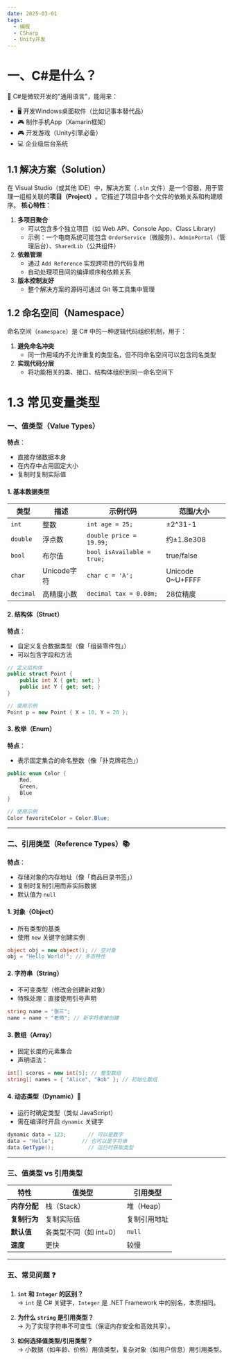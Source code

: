 ```yaml
---
date: 2025-03-01
tags:
  - 编程
  - CSharp
  - Unity开发
---
```

# 一、C#是什么？

📌 C#是微软开发的"通用语言"，能用来：

- 🖥️ 开发Windows桌面软件（比如记事本替代品）
- 🎮 制作手机App（Xamarin框架）
- 🎮 开发游戏（Unity引擎必备）
- 💻 企业级后台系统
## 1.1 解决方案（Solution）
在 Visual Studio（或其他 IDE）中，解决方案（`.sln` 文件）是一个容器，用于管理一组相关联的 ​**项目（Project）​**。它描述了项目中各个文件的依赖关系和构建顺序。
**核心特性**：

1. ​**多项目聚合**​
    - 可以包含多个独立项目（如 Web API、Console App、Class Library）
    - 示例：一个电商系统可能包含 `OrderService`（微服务）、`AdminPortal`（管理后台）、`SharedLib`（公共组件）
2. ​**依赖管理**​
    - 通过 `Add Reference` 实现跨项目的代码复用
    - 自动处理项目间的编译顺序和依赖关系
3. ​**版本控制友好**​
    - 整个解决方案的源码可通过 Git 等工具集中管理
## 1.2 命名空间（Namespace）
命名空间（`namespace`）是 C# 中的一种逻辑代码组织机制，用于：
1. ​**避免命名冲突**​
    - 同一作用域内不允许重复的类型名，但不同命名空间可以包含同名类型
2. ​**实现代码分层**​
    - 将功能相关的类、接口、结构体组织到同一命名空间下

# 1.3 常见变量类型

### 一、值类型（Value Types）
**特点**：  
- 直接存储数据本身
- 在内存中占用固定大小
- 复制时复制实际值
#### 1. 基本数据类型
| 类型        | 描述        | 示例代码                       | 范围/大小            |
| --------- | --------- | -------------------------- | ---------------- |
| `int`     | 整数        | `int age = 25;`            | ±2^31-1          |
| `double`  | 浮点数       | `double price = 19.99;`    | 约±1.8e308        |
| `bool`    | 布尔值       | `bool isAvailable = true;` | true/false       |
| `char`    | Unicode字符 | `char c = 'A';`            | Unicode 0~U+FFFF |
| `decimal` | 高精度小数     | `decimal tax = 0.08m;`     | 28位精度            |

#### 2. 结构体（Struct）
**特点**：  
- 自定义复合数据类型（像「组装零件包」）
- 可以包含字段和方法

```csharp
// 定义结构体
public struct Point {
    public int X { get; set; }
    public int Y { get; set; }
}

// 使用示例
Point p = new Point { X = 10, Y = 20 };
```

#### 3. 枚举（Enum）
**特点**：  
- 表示固定集合的命名整数（像「扑克牌花色」）

```csharp
public enum Color {
    Red,
    Green,
    Blue
}

// 使用示例
Color favoriteColor = Color.Blue;
```

---

### 二、引用类型（Reference Types）📚
**特点**：  
- 存储对象的内存地址（像「商品目录书签」）
- 复制时复制引用而非实际数据
- 默认值为 `null`

#### 1. 对象（Object）
- 所有类型的基类
- 使用 `new` 关键字创建实例

```csharp
object obj = new object(); // 空对象
obj = "Hello World!"; // 多态特性
```
#### 2. 字符串（String）
- 不可变类型（修改会创建新对象）
- 特殊处理：直接使用引号声明
```csharp
string name = "张三";
name = name + "老师"; // 新字符串被创建
```
#### 3. 数组（Array）
- 固定长度的元素集合
- 声明语法：

```csharp
int[] scores = new int[5]; // 整型数组
string[] names = { "Alice", "Bob" }; // 初始化数组
```

#### 4. 动态类型（Dynamic）🔮
- 运行时确定类型（类似 JavaScript）
- 需在编译时开启 `dynamic` 关键字

```csharp
dynamic data = 123;       // 可以是数字
data = "Hello";         // 也可以是字符串
data.GetType();           // 运行时获取类型
```

---

### 三、值类型 vs 引用类型 
| 特性                | 值类型                   | 引用类型                   |
|---------------------|--------------------------|---------------------------|
| **内存分配**        | 栈（Stack）               | 堆（Heap）                 |
| **复制行为**        | 复制实际值               | 复制引用地址              |
| **默认值**          | 各类型不同（如 int=0）    | `null`                    |
| **速度**            | 更快                     | 较慢                      |

---

### 五、常见问题 ❓
1. **`int` 和 `Integer` 的区别？**  
   → `int` 是 C# 关键字，`Integer` 是 .NET Framework 中的别名，本质相同。

2. **为什么 `string` 是引用类型？**  
   → 为了实现字符串不可变性（保证内存安全和高效共享）。

3. **如何选择值类型/引用类型？**  
   → 小数据（如年龄、价格）用值类型，复杂对象（如用户信息）用引用类型。
